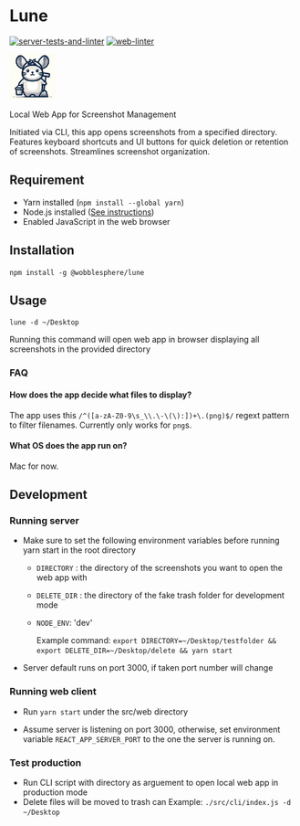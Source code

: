 # Lune

[![server-tests-and-linter](https://github.com/wobblesphere/Lune/actions/workflows/main.yml/badge.svg)](https://github.com/wobblesphere/Lune/actions/workflows/main.yml)
[![web-linter](https://github.com/wobblesphere/Lune/actions/workflows/webMain.yml/badge.svg)](https://github.com/wobblesphere/Lune/actions/workflows/webMain.yml)

<img src="/src/web/public/chinchilla_lune_cleaner.png" height="80px" width="80px" />

Local Web App for Screenshot Management

Initiated via CLI, this app opens screenshots from a specified directory. Features keyboard shortcuts and UI buttons for quick deletion or retention of screenshots. Streamlines screenshot organization.

## Requirement

- Yarn installed (`npm install --global yarn`)
- Node.js installed ([See instructions](https://nodejs.org/en/download/package-manager))
- Enabled JavaScript in the web browser

## Installation

```
npm install -g @wobblesphere/lune
```

## Usage

```
lune -d ~/Desktop
```

Running this command will open web app in browser displaying all screenshots in the provided directory

### FAQ

#### How does the app decide what files to display?

The app uses this `/^([a-zA-Z0-9\s_\\.\-\(\):])+\.(png)$/` regext pattern to filter filenames. Currently only works for `png`s.

#### What OS does the app run on?

Mac for now.

## Development

### Running server

- Make sure to set the following environment variables before running yarn start in the root directory

  - `DIRECTORY` : the directory of the screenshots you want to open the web app with
  - `DELETE_DIR` : the directory of the fake trash folder for development mode
  - `NODE_ENV`: 'dev'

    Example command: `export DIRECTORY=~/Desktop/testfolder && export DELETE_DIR=~/Desktop/delete && yarn start`

- Server default runs on port 3000, if taken port number will change

### Running web client

- Run `yarn start` under the src/web directory

- Assume server is listening on port 3000, otherwise, set environment variable `REACT_APP_SERVER_PORT` to the one the server is running on.

### Test production

- Run CLI script with directory as arguement to open local web app in production mode
- Delete files will be moved to trash can
  Example: `./src/cli/index.js -d ~/Desktop`
